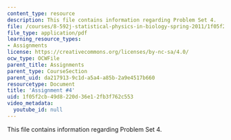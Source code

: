 ```yaml
---
content_type: resource
description: This file contains information regarding Problem Set 4.
file: /courses/8-592j-statistical-physics-in-biology-spring-2011/1f05f2cb49d8220d36e12fb3f762c553_MIT8_592JS11_PS4.pdf
file_type: application/pdf
learning_resource_types:
- Assignments
license: https://creativecommons.org/licenses/by-nc-sa/4.0/
ocw_type: OCWFile
parent_title: Assignments
parent_type: CourseSection
parent_uid: da217913-9c1d-a5a4-a85b-2a9e4517b660
resourcetype: Document
title: 'Assignment #4'
uid: 1f05f2cb-49d8-220d-36e1-2fb3f762c553
video_metadata:
  youtube_id: null
---
```

This file contains information regarding Problem Set 4.